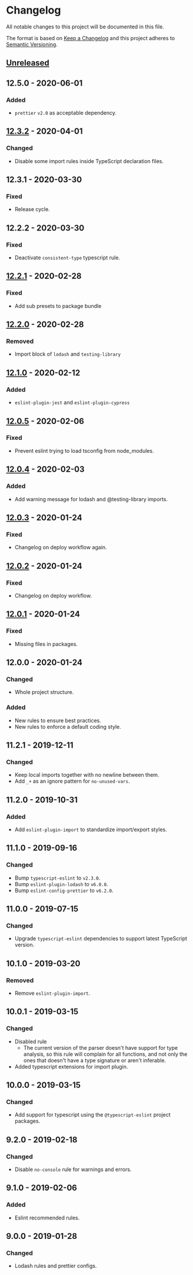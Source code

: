 # Changelog
All notable changes to this project will be documented in this file.

The format is based on [Keep a Changelog](http://keepachangelog.com/en/1.0.0/)
and this project adheres to [Semantic Versioning](http://semver.org/spec/v2.0.0.html).

## [Unreleased]

## 12.5.0 - 2020-06-01
### Added
- `prettier` `v2.0` as acceptable dependency.

## [12.3.2] - 2020-04-01
### Changed
- Disable some import rules inside TypeScript declaration files.

## 12.3.1 - 2020-03-30
### Fixed
- Release cycle.

## 12.2.2 - 2020-03-30
### Fixed
- Deactivate `consistent-type` typescript rule.

## [12.2.1] - 2020-02-28
### Fixed
- Add sub presets to package bundle

## [12.2.0] - 2020-02-28
### Removed
- Import block of `lodash` and `testing-library`

## [12.1.0] - 2020-02-12
### Added
- `eslint-plugin-jest` and `eslint-plugin-cypress`

## [12.0.5] - 2020-02-06
### Fixed
- Prevent eslint trying to load tsconfig from node_modules.

## [12.0.4] - 2020-02-03
### Added
- Add warning message for lodash and @testing-library imports.

## [12.0.3] - 2020-01-24
### Fixed
- Changelog on deploy workflow again.

## [12.0.2] - 2020-01-24
### Fixed
- Changelog on deploy workflow.

## [12.0.1] - 2020-01-24
### Fixed
- Missing files in packages.

## 12.0.0 - 2020-01-24
### Changed
- Whole project structure.

### Added
- New rules to ensure best practices.
- New rules to enforce a default coding style.

## 11.2.1 - 2019-12-11
### Changed
- Keep local imports together with no newline between them.
- Add `_+` as an ignore pattern for `no-unused-vars`.

## 11.2.0 - 2019-10-31
### Added
- Add `eslint-plugin-import` to standardize import/export styles.

## 11.1.0 - 2019-09-16
### Changed
- Bump `typescript-eslint` to `v2.3.0`.
- Bump `eslint-plugin-lodash` to `v6.0.0`.
- Bump `eslint-config-prettier` to `v6.2.0`.

## 11.0.0 - 2019-07-15
### Changed
- Upgrade `typescript-eslint` dependencies to support latest TypeScript version.

## 10.1.0 - 2019-03-20
### Removed
- Remove `eslint-plugin-import`.

## 10.0.1 - 2019-03-15
### Changed
- Disabled rule
  - The current version of the parser doesn't have support for type analysis, so this rule will
    complain for all functions, and not only the ones that doesn't have a type signature or aren't
    inferable.
- Added typescript extensions for import plugin.

## 10.0.0 - 2019-03-15
### Changed
- Add support for typescript using the `@typescript-eslint` project packages.

## 9.2.0 - 2019-02-18
### Changed
- Disable `no-console` rule for warnings and errors.

## 9.1.0 - 2019-02-06
### Added
- Eslint recommended rules.

## 9.0.0 - 2019-01-28
### Changed
- Lodash rules and prettier configs.

[Unreleased]: https://github.com/vtex/typescript/compare/v12.3.2...HEAD
[12.3.2]: https://github.com/vtex/typescript/compare/v12.3.1...v12.3.2
[12.2.1]: https://github.com/vtex/javascript/compare/v12.2.0...v12.2.1
[12.2.0]: https://github.com/vtex/javascript/compare/v12.1.0...v12.2.0
[12.1.0]: https://github.com/vtex/javascript/compare/v12.0.5...v12.1.0
[12.0.5]: https://github.com/vtex/javascript/compare/v12.0.4...v12.0.5
[12.0.4]: https://github.com/vtex/js-standards/compare/v12.0.3...v12.0.4
[12.0.3]: https://github.com/vtex/js-standards/compare/v12.0.2...v12.0.3
[12.0.2]: https://github.com/vtex/js-standards/compare/v12.0.1...v12.0.2
[12.0.1]: https://github.com/vtex/js-standards/compare/v12.0.0...v12.0.1
